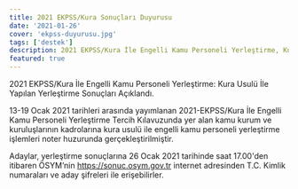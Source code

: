 ```yaml
---
title: 2021 EKPSS/Kura Sonuçları Duyurusu
date: '2021-01-26'
cover: 'ekpss-duyurusu.jpg'
tags: ['destek']
description: 2021 EKPSS/Kura İle Engelli Kamu Personeli Yerleştirme, Kura Usulü ile Yapılan Yerleştirme Sonuçları Açıklandı.
featured: true
---
```


2021 EKPSS/Kura İle Engelli Kamu Personeli Yerleştirme: Kura Usulü İle Yapılan Yerleştirme Sonuçları Açıklandı.

13-19 Ocak 2021 tarihleri arasında yayımlanan 2021-EKPSS/Kura İle Engelli Kamu Personeli Yerleştirme Tercih Kılavuzunda yer alan kamu kurum ve kuruluşlarının kadrolarına kura usulü ile engelli kamu personeli yerleştirme işlemleri noter huzurunda gerçekleştirilmiştir.

Adaylar, yerleştirme sonuçlarına 26 Ocak 2021 tarihinde saat 17.00'den itibaren ÖSYM’nin https://sonuc.osym.gov.tr internet adresinden T.C. Kimlik numaraları ve aday şifreleri ile erişebilirler.

